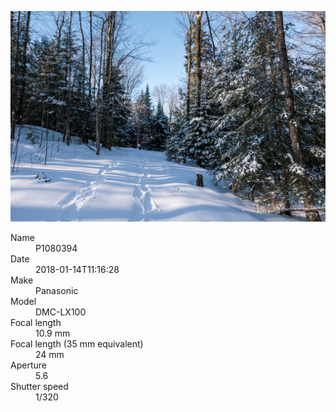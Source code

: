 [![P1080394](/photos/hd/P1080394.jpg)](/photos/full/P1080394.jpg?raw=true)

<dl>
  <dt>Name</dt>
  <dd>P1080394</dd>
  <dt>Date</dt>
  <dd>2018-01-14T11:16:28</dd>
  <dt>Make</dt>
  <dd>Panasonic</dd>
  <dt>Model</dt>
  <dd>DMC-LX100</dd>
  <dt>Focal length</dt>
  <dd>10.9 mm</dd>
  <dt>Focal length (35 mm equivalent)</dt>
  <dd>24 mm</dd>
  <dt>Aperture</dt>
  <dd>5.6</dd>
  <dt>Shutter speed</dt>
  <dd>1/320</dd>
</dl>
